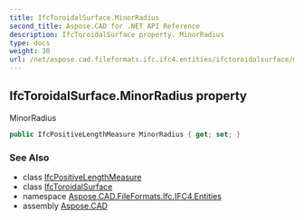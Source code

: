 ```yaml
---
title: IfcToroidalSurface.MinorRadius
second_title: Aspose.CAD for .NET API Reference
description: IfcToroidalSurface property. MinorRadius
type: docs
weight: 30
url: /net/aspose.cad.fileformats.ifc.ifc4.entities/ifctoroidalsurface/minorradius/
---
```

## IfcToroidalSurface.MinorRadius property

MinorRadius

```csharp
public IfcPositiveLengthMeasure MinorRadius { get; set; }
```

### See Also

* class [IfcPositiveLengthMeasure](../../../aspose.cad.fileformats.ifc.ifc4.types/ifcpositivelengthmeasure/)
* class [IfcToroidalSurface](../)
* namespace [Aspose.CAD.FileFormats.Ifc.IFC4.Entities](../../ifctoroidalsurface/)
* assembly [Aspose.CAD](../../../)



